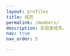 ```yaml
---
layout: profiles
title: 成员
permalink: /members/
description: 实验室成员。
nav: true
nav_order: 5

---
```

